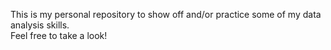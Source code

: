 This is my personal repository to show off and/or practice some of my data analysis skills.<br>
Feel free to take a look!
